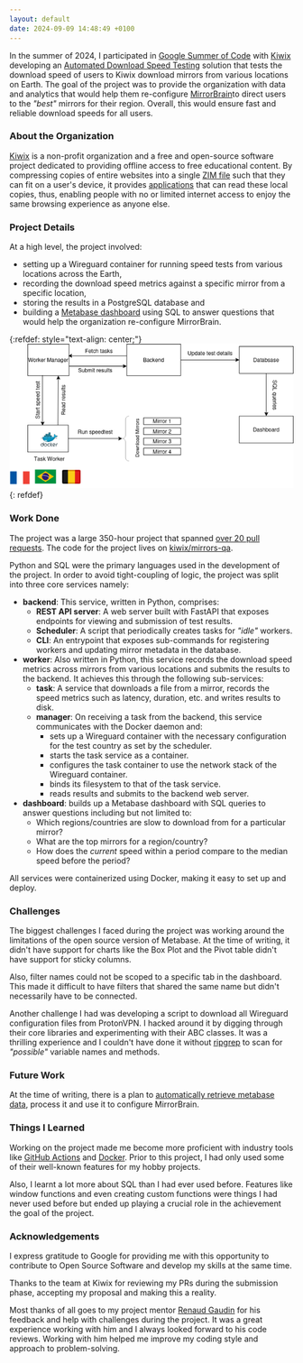 ```yaml
---
layout: default
date: 2024-09-09 14:48:49 +0100
---
```


In the summer of 2024, I participated in <a href="https://summerofcode.withgoogle.com/" target="_blank">Google Summer of Code</a> with
<a target="_blank" href="https://kiwix.org/">Kiwix</a> developing an
<a href="https://summerofcode.withgoogle.com/programs/2024/projects/kr1RiKiJ" target="_blank">Automated Download Speed Testing</a>
solution that tests the download speed of users to Kiwix download mirrors from various locations on Earth. The goal of the project
was to provide the organization with data and analytics that would help them re-configure
<a href="https://mirrorbrain.org/" target="_blank">MirrorBrain</a>to direct users to the _"best"_
mirrors for their region. Overall, this would ensure fast and reliable download speeds for all users.

### About the Organization

<a href="https://kiwix.org/" target="_blank">Kiwix</a> is a non-profit organization and a free and open-source software project dedicated to providing
offline access to free educational content. By compressing copies of entire websites into a single
<a href="https://wiki.openzim.org/wiki/ZIM_file_format" target="_blank">ZIM file</a>
such that they can fit on a user's device, it provides <a href="https://kiwix.org/en/applications/" target="_blank">applications</a>
that can read these local copies, thus, enabling people with no or limited internet access to enjoy the same browsing experience as anyone else.

### Project Details

At a high level, the project involved:

- setting up a Wireguard container for running speed tests from various locations across the Earth,
- recording the download speed metrics against a specific mirror from a specific location,
- storing the results in a PostgreSQL database and
- building a <a href="https://www.metabase.com/" target="_blank">Metabase dashboard</a> using SQL to answer questions
  that would help the organization re-configure MirrorBrain.

{:refdef: style="text-align: center;"}
![Project Overview](/assets/images/gsoc-2024-project-details.png)
{: refdef}

### Work Done

The project was a large 350-hour project that spanned
<a href="https://github.com/kiwix/mirrors-qa/pulls?q=is%3Apr+is%3Aclosed+author%3Aelfkuzco" target="_blank">over 20 pull requests</a>.
The code for the project lives on <a href="https://github.com/kiwix/mirrors-qa" target="_blank">kiwix/mirrors-qa</a>.

Python and SQL were the primary languages used in the development of the project.
In order to avoid tight-coupling of logic, the project was split into three core services namely:

- **backend**: This service, written in Python, comprises:
  - **REST API server**: A web server built with FastAPI that exposes endpoints for viewing and submission of test results.
  - **Scheduler**: A script that periodically creates tasks for _"idle"_ workers.
  - **CLI**: An entrypoint that exposes sub-commands for registering workers and updating mirror metadata in the database.
- **worker**: Also written in Python, this service records the download speed metrics across mirrors from various locations
  and submits the results to the backend. It achieves this through the following sub-services:
  - **task**: A service that downloads a file from a mirror, records the speed metrics such as latency, duration, etc.
    and writes results to disk.
  - **manager**: On receiving a task from the backend, this service communicates with the Docker daemon and:
    - sets up a Wireguard container with the necessary configuration for the test country as set by the scheduler.
    - starts the task service as a container.
    - configures the task container to use the network stack of the Wireguard container.
    - binds its filesystem to that of the task service.
    - reads results and submits to the backend web server.
- **dashboard**: builds up a Metabase dashboard with SQL queries to answer questions including but not limited to:
  - Which regions/countries are slow to download from for a particular mirror?
  - What are the top mirrors for a region/country?
  - How does the _current_ speed within a period compare to the median speed before the period?

All services were containerized using Docker, making it easy to set up and deploy.

### Challenges

The biggest challenges I faced during the project was working around the limitations of the open source version of Metabase.
At the time of writing, it didn't have support for charts like the Box Plot and the Pivot table didn't have support for
sticky columns.

Also, filter names could not be scoped to a specific tab in the dashboard. This made it difficult to have filters that shared
the same name but didn't necessarily have to be connected.

Another challenge I had was developing a script to download all Wireguard configuration files from ProtonVPN. I hacked
around it by digging through their core libraries and experimenting with their ABC classes. It was a thrilling experience and I couldn't
have done it without <a href="https://github.com/BurntSushi/ripgrep" target="_blank">ripgrep</a> to scan for _"possible"_ variable names and methods.

### Future Work

At the time of writing, there is a plan to
<a href="https://github.com/kiwix/mirrors-qa/issues/37" target="_blank">automatically retrieve metabase data</a>,
process it and use it to configure MirrorBrain.

### Things I Learned

Working on the project made me become more proficient with industry tools like
<a href="https://docs.github.com/en/actions" targe="_blank">GitHub Actions</a>
and <a href="https://docs.docker.com/" target="_blank">Docker</a>. Prior to this project, I had only
used some of their well-known features for my hobby projects.

Also, I learnt a lot more about SQL than I had ever used before. Features like window functions and even creating custom functions
were things I had never used before but ended up playing a crucial role in the achievement the goal of the project.

### Acknowledgements

I express gratitude to Google for providing me with this opportunity to contribute to Open Source Software
and develop my skills at the same time.

Thanks to the team at Kiwix for reviewing my PRs during the submission phase, accepting my proposal and
making this a reality.

Most thanks of all goes to my project mentor <a href="https://github.com/rgaudin" target="_blank">Renaud Gaudin</a> for his feedback and help with
challenges during the project. It was a great experience working with him and I always looked forward to his code reviews.
Working with him helped me improve my coding style and approach to problem-solving.
